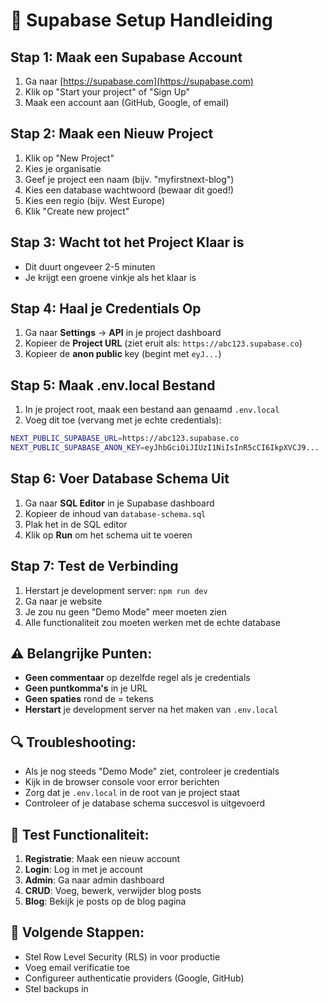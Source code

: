 # 🚀 **Supabase Setup Handleiding**

## **Stap 1: Maak een Supabase Account**
1. Ga naar [https://supabase.com](https://supabase.com)
2. Klik op "Start your project" of "Sign Up"
3. Maak een account aan (GitHub, Google, of email)

## **Stap 2: Maak een Nieuw Project**
1. Klik op "New Project"
2. Kies je organisatie
3. Geef je project een naam (bijv. "myfirstnext-blog")
4. Kies een database wachtwoord (bewaar dit goed!)
5. Kies een regio (bijv. West Europe)
6. Klik "Create new project"

## **Stap 3: Wacht tot het Project Klaar is**
- Dit duurt ongeveer 2-5 minuten
- Je krijgt een groene vinkje als het klaar is

## **Stap 4: Haal je Credentials Op**
1. Ga naar **Settings** → **API** in je project dashboard
2. Kopieer de **Project URL** (ziet eruit als: `https://abc123.supabase.co`)
3. Kopieer de **anon public** key (begint met `eyJ...`)

## **Stap 5: Maak .env.local Bestand**
1. In je project root, maak een bestand aan genaamd `.env.local`
2. Voeg dit toe (vervang met je echte credentials):

```bash
NEXT_PUBLIC_SUPABASE_URL=https://abc123.supabase.co
NEXT_PUBLIC_SUPABASE_ANON_KEY=eyJhbGciOiJIUzI1NiIsInR5cCI6IkpXVCJ9...
```

## **Stap 6: Voer Database Schema Uit**
1. Ga naar **SQL Editor** in je Supabase dashboard
2. Kopieer de inhoud van `database-schema.sql`
3. Plak het in de SQL editor
4. Klik op **Run** om het schema uit te voeren

## **Stap 7: Test de Verbinding**
1. Herstart je development server: `npm run dev`
2. Ga naar je website
3. Je zou nu geen "Demo Mode" meer moeten zien
4. Alle functionaliteit zou moeten werken met de echte database

## **⚠️ Belangrijke Punten:**
- **Geen commentaar** op dezelfde regel als je credentials
- **Geen puntkomma's** in je URL
- **Geen spaties** rond de = tekens
- **Herstart** je development server na het maken van `.env.local`

## **🔍 Troubleshooting:**
- Als je nog steeds "Demo Mode" ziet, controleer je credentials
- Kijk in de browser console voor error berichten
- Zorg dat je `.env.local` in de root van je project staat
- Controleer of je database schema succesvol is uitgevoerd

## **📱 Test Functionaliteit:**
1. **Registratie**: Maak een nieuw account
2. **Login**: Log in met je account
3. **Admin**: Ga naar admin dashboard
4. **CRUD**: Voeg, bewerk, verwijder blog posts
5. **Blog**: Bekijk je posts op de blog pagina

## **🎯 Volgende Stappen:**
- Stel Row Level Security (RLS) in voor productie
- Voeg email verificatie toe
- Configureer authenticatie providers (Google, GitHub)
- Stel backups in
